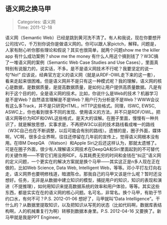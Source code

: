 语义网之换马甲
---
    
> Categories: 语义网  
> Time: 2011-12-18
    
语义网（Semantic Web）已经是跳到黄河洗不清了。有人和我说，现在你要想开公司找VC，千万别你说你是做语义网的。你可以跟人家pictch，解释。问题是，人家有耐心听你那些理论和假说？其实也很简单，就两个问题show me the killer app 有什么成功案例？show me the money 有什么人用这个搞到钱了？W3C搞了一堆语义网的案例（Semantic Web Case Studies and Use Cases），里面真特别有说服力的，说实话，不多。是不是语义网技术不行呢？我要坚定的说一句“No!”     应该说，经典官方定义的语义网（就是从RDF-OWL走下来的这一套），看来走起来很困难。但是语义网并不是只有这一种模式呢？我的理解，语义网的核心是数据，是数据质量，是提高数据质量，是如何让用户提供高质量数据。凡是有利于这个目的的，全是语义网的技术。比如，你说什么是Web的技术？机器学习是不是Web？自然语言理解是不是Web？用户行为分析是不是Web？WWW会议有这么多Track，并不是只研究HTML，HTTP这些格式。同理，ISWC, EWSC, ASWC上，你也看到很多不同的发现、使用语义的方法，并不只是RDF/OWL。把语义网等价为RDF和OWL这些格式，是天大的误解。在圈子里面，慢慢有一种共识了，就是解放思想，实事求是，不再把W3C以前的技术路线看成唯一的路线（W3C自己也在不断调整，以后可能会有别的路线）。遗憾的是，圈子外面，媒体啊，VC啊，很多企业界啊，往往还停留在几年前的宣传上，觉得语义网根本没有用。在IBM DeepQA （Watson）和Apple Siri之后还这样认为，那就太遗憾了。可是在圈子外面，很少有人理解语义网技术在DeepQA和Siri里面起到的不可替代的关键作用——不管它们用没用RDF。与其耗费无穷的时间和金钱在“纠正”语义网的定义问题，一个更实在的解决方案就是换个马甲——其实这正是n多人现在正在做的，比如Web Science, Data Web, Intelligent Web，等等。邓小平打左灯向右走，语义网界也要明修栈道，暗渡陈仓。那我自己的马甲又该是什么呢？暂时还没想好。任务，无非是从数据中建立知识的模型，捕捉用户的知识，知识的表现和演进（不提推理），如何用知识来提高数据系统的效率和用户体验，等等。其实这些东西，都是实实在在的语义网的核心问题。名可名，非常名。换个马甲，有助于节约口水，有何不可？P.S. 2012-01-06 想好了，马甲就叫“Data Intelligence”。干什么的？从数据里提取知识，以及把知识从写死的状态（比如代码啊，数据库表结构啊，人的机械重复行为啊）转移到数据本身里。P.S. 2012-04-16 又要换了。新马甲就是我是PPT Engineer。     
    